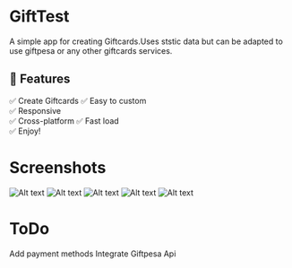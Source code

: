 # GiftTest
A simple app for creating Giftcards.Uses ststic data but can be adapted to use giftpesa or any other giftcards services.

## 🎉 Features

✅ Create Giftcards
✅ Easy to custom</br>
✅ Responsive</br>
✅ Cross-platform
✅ Fast load</br>
✅ Enjoy!

# Screenshots
![Alt text](/screenshots/home.png?raw=true "Home")
![Alt text](/screenshots/categories.png?raw=true "Categories")
![Alt text](/screenshots/merchants.png?raw=true "Merchants")
![Alt text](/screenshots/customize.png?raw=true "Customize")
![Alt text](/screenshots/note.png?raw=true "Add Note")



# ToDo
Add payment methods
Integrate Giftpesa Api
